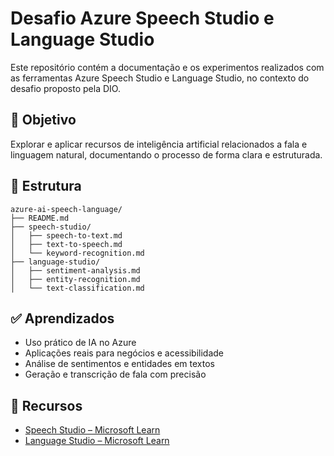 # Desafio Azure Speech Studio e Language Studio

Este repositório contém a documentação e os experimentos realizados com as ferramentas Azure Speech Studio e Language Studio, no contexto do desafio proposto pela DIO.

## 📌 Objetivo

Explorar e aplicar recursos de inteligência artificial relacionados a fala e linguagem natural, documentando o processo de forma clara e estruturada.

## 📁 Estrutura

```
azure-ai-speech-language/
├── README.md
├── speech-studio/
│   ├── speech-to-text.md
│   ├── text-to-speech.md
│   └── keyword-recognition.md
├── language-studio/
│   ├── sentiment-analysis.md
│   ├── entity-recognition.md
│   └── text-classification.md
```

## ✅ Aprendizados

- Uso prático de IA no Azure
- Aplicações reais para negócios e acessibilidade
- Análise de sentimentos e entidades em textos
- Geração e transcrição de fala com precisão

## 🚀 Recursos

- [Speech Studio – Microsoft Learn](https://learn.microsoft.com/en-us/training/modules/explore-speech-studio/)
- [Language Studio – Microsoft Learn](https://learn.microsoft.com/en-us/training/modules/analyze-text-language-studio/)
